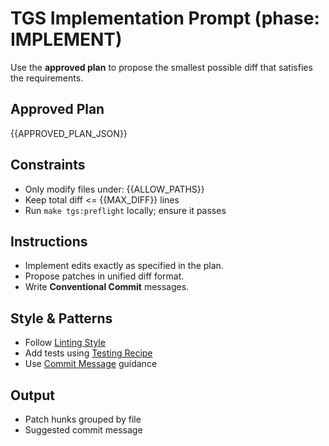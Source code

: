 # TGS Implementation Prompt (phase: IMPLEMENT)

Use the **approved plan** to propose the smallest possible diff that satisfies the requirements.

## Approved Plan
{{APPROVED_PLAN_JSON}}

## Constraints
- Only modify files under: {{ALLOW_PATHS}}
- Keep total diff <= {{MAX_DIFF}} lines
- Run `make tgs:preflight` locally; ensure it passes

## Instructions
- Implement edits exactly as specified in the plan.
- Propose patches in unified diff format.
- Write **Conventional Commit** messages.

## Style & Patterns
- Follow [Linting Style](../agentops/linting_style.md)
- Add tests using [Testing Recipe](../agentops/testing_recipe.md)
- Use [Commit Message](../agentops/commit_message.md) guidance

## Output
- Patch hunks grouped by file
- Suggested commit message
